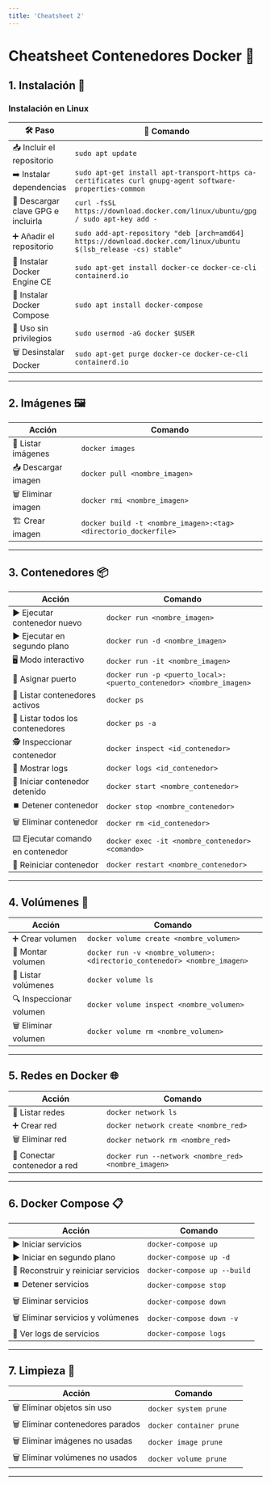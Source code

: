 ```yaml
---
title: 'Cheatsheet 2'
---
```


# **Cheatsheet Contenedores Docker** 🐋

## 1. **Instalación** 🔧

### **Instalación en Linux**

| 🛠️ Paso                           | 📜 Comando                                                                                                          |
|------------------------------------|---------------------------------------------------------------------------------------------------------------------|
| 📥 Incluir el repositorio          | ```sudo apt update```                                                                                               |
| ➡️ Instalar dependencias           | ```sudo apt-get install apt-transport-https ca-certificates curl gnupg-agent software-properties-common```          |
| 🔑 Descargar clave GPG e incluirla | ```curl -fsSL https://download.docker.com/linux/ubuntu/gpg / sudo apt-key add -```                                  |
| ➕ Añadir el repositorio            | ```sudo add-apt-repository "deb [arch=amd64] https://download.docker.com/linux/ubuntu $(lsb_release -cs) stable"``` |
| 🐋 Instalar Docker Engine CE       | ```sudo apt-get install docker-ce docker-ce-cli containerd.io```                                                    |
| 🐋 Instalar Docker Compose         | ```sudo apt install docker-compose```                                                                               |
| 👤 Uso sin privilegios             | ```sudo usermod -aG docker $USER```                                                                                 |
| 🗑️ Desinstalar Docker             | ```sudo apt-get purge docker-ce docker-ce-cli containerd.io```                                                      |

---

## 2. **Imágenes** 🖼️

| Acción                  | Comando                                         |
|-------------------------|-------------------------------------------------|
| 📜 Listar imágenes      | ```docker images```                            |
| 📥 Descargar imagen     | ```docker pull <nombre_imagen>```              |
| 🗑️ Eliminar imagen      | ```docker rmi <nombre_imagen>```               |
| 🏗️ Crear imagen         | ```docker build -t <nombre_imagen>:<tag> <directorio_dockerfile>``` |

---

## 3. **Contenedores** 📦

| Acción                               | Comando                                                      |
|--------------------------------------|--------------------------------------------------------------|
| ▶️ Ejecutar contenedor nuevo         | ```docker run <nombre_imagen>```                             |
| ▶️ Ejecutar en segundo plano         | ```docker run -d <nombre_imagen>```                          |
| 🖥️ Modo interactivo                  | ```docker run -it <nombre_imagen>```                         |
| 🔌 Asignar puerto                    | ```docker run -p <puerto_local>:<puerto_contenedor> <nombre_imagen>``` |
| 📜 Listar contenedores activos       | ```docker ps```                                              |
| 📜 Listar todos los contenedores     | ```docker ps -a```                                         |
| 🕵️ Inspeccionar contenedor           | ```docker inspect <id_contenedor>```                        |
| 📝 Mostrar logs                      | ```docker logs <id_contenedor>```                           |
| 🔄 Iniciar contenedor detenido       | ```docker start <nombre_contenedor>```                      |
| ⏹️ Detener contenedor                | ```docker stop <nombre_contenedor>```                       |
| 🗑️ Eliminar contenedor               | ```docker rm <id_contenedor>```                             |
| ⌨️ Ejecutar comando en contenedor    | ```docker exec -it <nombre_contenedor> <comando>```        |
| 🔄 Reiniciar contenedor              | ```docker restart <nombre_contenedor>```                   |

---

## 4. **Volúmenes** 📂

| Acción                              | Comando                                                      |
|-------------------------------------|--------------------------------------------------------------|
| ➕ Crear volumen                     | ```docker volume create <nombre_volumen>```                  |
| 📂 Montar volumen                   | ```docker run -v <nombre_volumen>:<directorio_contenedor> <nombre_imagen>``` |
| 📜 Listar volúmenes                 | ```docker volume ls```                                       |
| 🔍 Inspeccionar volumen             | ```docker volume inspect <nombre_volumen>```                |
| 🗑️ Eliminar volumen                 | ```docker volume rm <nombre_volumen>```                     |

---

## 5. **Redes en Docker** 🌐

| Acción                               | Comando                                            |
|--------------------------------------|----------------------------------------------------|
| 📜 Listar redes                      | ```docker network ls```                            |
| ➕ Crear red                          | ```docker network create <nombre_red>```          |
| 🗑️ Eliminar red                      | ```docker network rm <nombre_red>```               |
| 🔌 Conectar contenedor a red         | ```docker run --network <nombre_red> <nombre_imagen>``` |

---

## 6. **Docker Compose** 📋

| Acción                                    | Comando                                 |
|-------------------------------------------|-----------------------------------------|
| ▶️ Iniciar servicios                      | ```docker-compose up```                 |
| ▶️ Iniciar en segundo plano               | ```docker-compose up -d```              |
| 🔄 Reconstruir y reiniciar servicios      | ```docker-compose up --build```         |
| ⏹️ Detener servicios                     | ```docker-compose stop```                |
| 🗑️ Eliminar servicios                    | ```docker-compose down```                |
| 🗑️ Eliminar servicios y volúmenes        | ```docker-compose down -v```            |
| 📜 Ver logs de servicios                  | ```docker-compose logs```                |

---

## 7. **Limpieza** 🧹

| Acción                             | Comando                       |
|------------------------------------|-------------------------------|
| 🗑️ Eliminar objetos sin uso       | ```docker system prune```     |
| 🗑️ Eliminar contenedores parados  | ```docker container prune```  |
| 🗑️ Eliminar imágenes no usadas    | ```docker image prune```      |
| 🗑️ Eliminar volúmenes no usados   | ```docker volume prune```     |

---